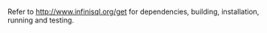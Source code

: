 Refer to http://www.infinisql.org/get for dependencies, building, installation, running and testing.

